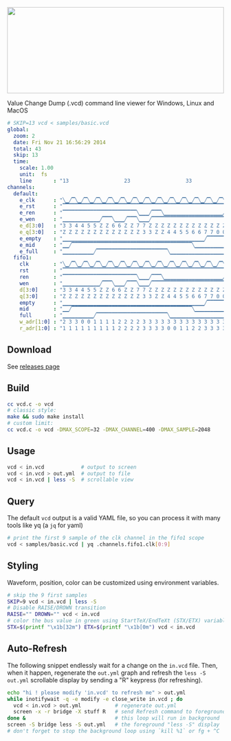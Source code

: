 <img src=https://svgur.com/i/bp1.svg width=100% height=200>

Value Change Dump (.vcd) command line viewer for Windows, Linux and MacOS

```yml
# SKIP=13 vcd < samples/basic.vcd
global:
  zoom: 2
  date: Fri Nov 21 16:56:29 2014
  total: 43
  skip: 13
  time:
    scale: 1.00
    unit:  fs
    line       : "13                  23                  33                  "
channels:
  default:
    e_clk      : "╲▁╱▔╲▁╱▔╲▁╱▔╲▁╱▔╲▁╱▔╲▁╱▔╲▁╱▔╲▁╱▔╲▁╱▔╲▁╱▔╲▁╱▔╲▁╱▔╲▁╱▔╲▁╱▔╲▁╱▔"
    e_rst      : "▔▔▔▔▔▔▔▔▔▔▔▔▔▔▔▔▔▔▔▔▔▔▔▔▔▔▔▔▔▔▔▔▔▔▔▔▔▔▔▔▔▔▔▔▔▔▔▔▔▔▔▔▔▔▔▔▔▔▔▔"
    e_ren      : "▔▔▔▔▔▔▔▔▔▔▔▔▔▔▔▔▔▔▔▔▔▔▔▔╲▁▁▁╱▔▔▔╲▁▁▁▁▁▁▁▁▁▁▁▁▁▁▁▁▁▁▁╱▔▔▔▔▔▔▔"
    e_wen      : "▁▁▁▁▁▁▁▁▁▁▁▁╱▔▔▔╲▁▁▁╱▔▔▔╲▁▁▁╱▔▔▔▔▔▔▔▔▔▔▔▔▔▔▔▔▔▔▔▔▔▔▔▔▔▔▔▔▔▔▔"
    e_d[3:0]   : "3 3 4 4 5 5 Z Z 6 6 Z Z 7 7 Z Z Z Z Z Z Z Z Z Z Z Z Z Z Z Z "
    e_q[3:0]   : "Z Z Z Z Z Z Z Z Z Z Z Z Z 3 3 Z Z 4 4 5 5 6 6 7 7 0 0 Z Z Z "
    e_empty    : "▁▁▁▁▁▁▁▁▁▁▁▁▁▁▁▁▁▁▁▁▁▁▁▁▁▁▁▁▁▁▁▁▁▁▁▁▁▁▁▁▁▁▁▁▁▁╱▔▔▔▔▔▔▔▔▔▔▔▔▔"
    e_mid      : "▁▁╱▔▔▔▔▔▔▔▔▔▔▔▔▔▔▔▔▔▔▔▔▔▔▔▔▔▔▔▔▔▔▔▔▔▔▔▔▔▔▔╲▁▁▁▁▁▁▁▁▁▁▁▁▁▁▁▁▁"
    e_full     : "▁▁▁▁▁▁▁▁▁▁╱▔▔▔▔▔▔▔▔▔▔▔▔▔▔▔▔▔▔▔▔▔▔▔╲▁▁▁▁▁▁▁▁▁▁▁▁▁▁▁▁▁▁▁▁▁▁▁▁▁"
  fifo1:
    clk        : "╲▁╱▔╲▁╱▔╲▁╱▔╲▁╱▔╲▁╱▔╲▁╱▔╲▁╱▔╲▁╱▔╲▁╱▔╲▁╱▔╲▁╱▔╲▁╱▔╲▁╱▔╲▁╱▔╲▁╱▔"
    rst        : "▔▔▔▔▔▔▔▔▔▔▔▔▔▔▔▔▔▔▔▔▔▔▔▔▔▔▔▔▔▔▔▔▔▔▔▔▔▔▔▔▔▔▔▔▔▔▔▔▔▔▔▔▔▔▔▔▔▔▔▔"
    ren        : "▔▔▔▔▔▔▔▔▔▔▔▔▔▔▔▔▔▔▔▔▔▔▔▔╲▁▁▁╱▔▔▔╲▁▁▁▁▁▁▁▁▁▁▁▁▁▁▁▁▁▁▁╱▔▔▔▔▔▔▔"
    wen        : "▁▁▁▁▁▁▁▁▁▁▁▁╱▔▔▔╲▁▁▁╱▔▔▔╲▁▁▁╱▔▔▔▔▔▔▔▔▔▔▔▔▔▔▔▔▔▔▔▔▔▔▔▔▔▔▔▔▔▔▔"
    d[3:0]     : "3 3 4 4 5 5 Z Z 6 6 Z Z 7 7 Z Z Z Z Z Z Z Z Z Z Z Z Z Z Z Z "
    q[3:0]     : "Z Z Z Z Z Z Z Z Z Z Z Z Z 3 3 Z Z 4 4 5 5 6 6 7 7 0 0 Z Z Z "
    empty      : "▁▁▁▁▁▁▁▁▁▁▁▁▁▁▁▁▁▁▁▁▁▁▁▁▁▁▁▁▁▁▁▁▁▁▁▁▁▁▁▁▁▁▁▁▁▁╱▔▔▔▔▔▔▔▔▔▔▔▔▔"
    mid        : "▁▁╱▔▔▔▔▔▔▔▔▔▔▔▔▔▔▔▔▔▔▔▔▔▔▔▔▔▔▔▔▔▔▔▔▔▔▔▔▔▔▔╲▁▁▁▁▁▁▁▁▁▁▁▁▁▁▁▁▁"
    full       : "▁▁▁▁▁▁▁▁▁▁╱▔▔▔▔▔▔▔▔▔▔▔▔▔▔▔▔▔▔▔▔▔▔▔╲▁▁▁▁▁▁▁▁▁▁▁▁▁▁▁▁▁▁▁▁▁▁▁▁▁"
    w_adr[1:0] : "2 3 3 0 0 1 1 1 1 2 2 2 2 3 3 3 3 3 3 3 3 3 3 3 3 3 3 3 3 3 "
    r_adr[1:0] : "1 1 1 1 1 1 1 1 1 2 2 2 2 3 3 3 3 0 0 1 1 2 2 3 3 3 3 3 3 3 "
```

## Download

See [releases page](../../releases)

## Build

```bash
cc vcd.c -o vcd
# classic style:
make && sudo make install
# custom limit:
cc vcd.c -o vcd -DMAX_SCOPE=32 -DMAX_CHANNEL=400 -DMAX_SAMPLE=2048
```

## Usage

```bash
vcd < in.vcd            # output to screen
vcd < in.vcd > out.yml  # output to file
vcd < in.vcd | less -S  # scrollable view
```

## Query

The default `vcd` output is a valid YAML file, so you can process it with many tools like yq (a `jq` for yaml)

```bash
# print the first 9 sample of the clk channel in the fifo1 scope
vcd < samples/basic.vcd | yq .channels.fifo1.clk[0:9]
```

## Styling

Waveform, position, color can be customized using environment variables.

```bash
# skip the 9 first samples
SKIP=9 vcd < in.vcd | less -S
# Disable RAISE/DROWN transition
RAISE="" DROWN="" vcd < in.vcd
# color the bus value in green using StartTeX/EndTeXt (STX/ETX) variables
STX=$(printf "\x1b[32m") ETX=$(printf "\x1b[0m") vcd < in.vcd
```

## Auto-Refresh

The following snippet endlessly wait for a change on the `in.vcd` file.
Then, when it happen, regenerate the `out.yml` graph and refresh the `less -S out.yml` scrollable display by sending a "R" keypress (for refreshing).

```bash
echo "hi ! please modify 'in.vcd' to refresh me" > out.yml
while inotifywait -q -e modify -e close_write in.vcd ; do
  vcd < in.vcd > out.yml           # regenerate out.yml
  screen -x -r bridge -X stuff R   # send Refresh command to foreground less -S
done &                             # this loop will run in background
screen -S bridge less -S out.yml   # the foreground "less -S" display
# don't forget to stop the background loop using `kill %1` or fg + ^C
```
